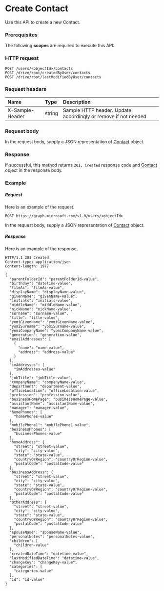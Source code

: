 # Create Contact

Use this API to create a new Contact.
### Prerequisites
The following **scopes** are required to execute this API: 
### HTTP request
<!-- { "blockType": "ignored" } -->
```http
POST /users/<objectId>/contacts
POST /drive/root/createdByUser/contacts
POST /drive/root/lastModifiedByUser/contacts

```
### Request headers
| Name       | Type | Description|
|:---------------|:--------|:----------|
| X-Sample-Header  | string  | Sample HTTP header. Update accordingly or remove if not needed|

### Request body
In the request body, supply a JSON representation of [Contact](../resources/contact.md) object.


### Response
If successful, this method returns `201, Created` response code and [Contact](../resources/contact.md) object in the response body.

### Example
##### Request
Here is an example of the request.
<!-- {
  "blockType": "request",
  "name": "create_contact_from_user"
}-->
```http
POST https://graph.microsoft.com/v1.0/users/<objectId>
```
In the request body, supply a JSON representation of [Contact](../resources/contact.md) object.
##### Response
Here is an example of the response.
<!-- {
  "blockType": "response",
  "truncated": false,
  "@odata.type": "microsoft.graph.contact"
} -->
```http
HTTP/1.1 201 Created
Content-type: application/json
Content-length: 1977

{
  "parentFolderId": "parentFolderId-value",
  "birthday": "datetime-value",
  "fileAs": "fileAs-value",
  "displayName": "displayName-value",
  "givenName": "givenName-value",
  "initials": "initials-value",
  "middleName": "middleName-value",
  "nickName": "nickName-value",
  "surname": "surname-value",
  "title": "title-value",
  "yomiGivenName": "yomiGivenName-value",
  "yomiSurname": "yomiSurname-value",
  "yomiCompanyName": "yomiCompanyName-value",
  "generation": "generation-value",
  "emailAddresses": [
    {
      "name": "name-value",
      "address": "address-value"
    }
  ],
  "imAddresses": [
    "imAddresses-value"
  ],
  "jobTitle": "jobTitle-value",
  "companyName": "companyName-value",
  "department": "department-value",
  "officeLocation": "officeLocation-value",
  "profession": "profession-value",
  "businessHomePage": "businessHomePage-value",
  "assistantName": "assistantName-value",
  "manager": "manager-value",
  "homePhones": [
    "homePhones-value"
  ],
  "mobilePhone1": "mobilePhone1-value",
  "businessPhones": [
    "businessPhones-value"
  ],
  "homeAddress": {
    "street": "street-value",
    "city": "city-value",
    "state": "state-value",
    "countryOrRegion": "countryOrRegion-value",
    "postalCode": "postalCode-value"
  },
  "businessAddress": {
    "street": "street-value",
    "city": "city-value",
    "state": "state-value",
    "countryOrRegion": "countryOrRegion-value",
    "postalCode": "postalCode-value"
  },
  "otherAddress": {
    "street": "street-value",
    "city": "city-value",
    "state": "state-value",
    "countryOrRegion": "countryOrRegion-value",
    "postalCode": "postalCode-value"
  },
  "spouseName": "spouseName-value",
  "personalNotes": "personalNotes-value",
  "children": [
    "children-value"
  ],
  "createdDateTime": "datetime-value",
  "lastModifiedDateTime": "datetime-value",
  "changeKey": "changeKey-value",
  "categories": [
    "categories-value"
  ],
  "id": "id-value"
}
```

<!-- uuid: 8fcb5dbc-d5aa-4681-8e31-b001d5168d79
2015-10-25 14:57:30 UTC -->
<!-- {
  "type": "#page.annotation",
  "description": "Create Contact",
  "keywords": "",
  "section": "documentation",
  "tocPath": ""
}-->